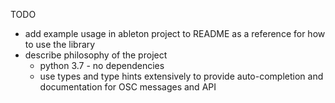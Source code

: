 TODO

- add example usage in ableton project to README as a reference for how to use the library
- describe philosophy of the project
  - python 3.7 - no dependencies
  - use types and type hints extensively to provide auto-completion and documentation for OSC messages and API
  